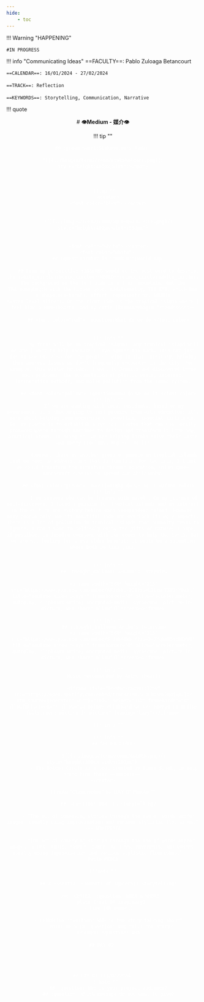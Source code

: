 ```yaml
---
hide:
    - toc
---
```


!!! Warning "HAPPENING"  
    
    #IN PROGRESS


!!! info "Communicating Ideas"
    ==FACULTY==: Pablo Zuloaga Betancourt
    
    ==CALENDAR==: 16/01/2024 - 27/02/2024

    ==TRACK==: Reflection

    ==KEYWORDS==: Storytelling, Communication, Narrative

!!! quote 
    <center>
    # **:eye:Medium - 媒介:eye:**


!!! tip ""
    <font color="white"> <center>

    ## :green_heart:Stakeholders Radar 

    ![](../images/term2/comm/stakeholders.png){: style="height:400px;width:520px"}



    !!!tip ""
        <center>
        <font color="blue"> <center>


        ![](../images/term2/comm/GOLDEN%20CIRCLE.png){: style="height:400px;width:550px"}
        

        <font color="white"> <center>
        <font color="white"> 
        ## :question:What is **WORLD**:world_map:
            
        ## From my perspective YIN&YANG would be the best word to describe the :white_circle::black_circle:**WORLD**:black_circle::white_circle:. The background on the left side is a trash mountain. But the TRA:moneybag:H with the hidden gold. Additionally, THE EYE, which has a shapeless-harmful effect, represents Mr. SOUNDs system:level_slider:. On the right side is the tropical island where i feel like a HOME:heart:, and my cutie TRA:moneybag:H friendssssss~~

        ## <font color="red"> :question:What do we do </font color>


        !!! info ""
            My focus will be on tropical islands; any tropical island will be one I want to help because I love summer too much. It's not just for nature but also for the people living in that territory, helping them address issues we don't frequently encounter in the city. For example, this winter holiday, I went to Jamaica and discovered three main problems: the accumulation of plastic waste, incorrect incineration methods, and noise pollution from the sound system.

        ## <font color="yellow"> :question:How do we do it </font color>
        !!! info ""
            If we are dealing with local residents, based on my experience, it's challenging to just provide them with education; it's more about helping them modernize or providing financial assistance. So, my pledge is to establish a cyclical system that can use locally produced waste through machines to design and transform it into new, practical items. In doing so, we are helping locals solve their waste and money problems. Why not do it?

            However, there is another group of people on tropical islands that we need to address, and that is tourists. For tourists, I think we could transform the situation through education, using open-handicraft classes to spread our philosophy.

        ## <font color="green"> :question:Why do we do it </font color>
        !!! info ""
            I am someone who can be friends with myself. On my journey of self-discovery, I found a passion for tropical islands and an interest in the culture and history behind each independent island. However, many people only see its beautiful side and overlook its ugly aspects. There is a lot of pollution in tropical islands that humanity tends to ignore. I don't want to selfishly enjoy the gifts of nature; I hope, if possible, to inspire everyone with our power to help the Earth. But we are not looking for a one-sided benefit; it would be a situation where both parties gain.
        
    
        !!! info ""
            ## :thought_balloon: 33DuDu's Interview

            <iframe width="560" height="315" src="https://www.youtube.com/embed/AFUzbku-228?si=LILzw_TXPIrY0zkl" title="YouTube video player" frameborder="0" allow="accelerometer; autoplay; clipboard-write; encrypted-media; gyroscope; picture-in-picture; web-share" allowfullscreen></iframe>

        !!! info ""
            ## :thought_balloon: Anthu's Interview
            <iframe width="560" height="315" src="https://www.youtube.com/embed/SfUsb46kbjM?si=3-7YghmD5YbRKWsU" title="YouTube video player" frameborder="0" allow="accelerometer; autoplay; clipboard-write; encrypted-media; gyroscope; picture-in-picture; web-share" allowfullscreen></iframe>

        !!! info ""
            Music recommended by Anthu :heart:
        
            <iframe style="border-radius:12px" src="https://open.spotify.com/embed/track/1Mml5IpLBd5B6GNgjVpJ1x?utm_source=generator" width="100%" height="352" frameBorder="0" allowfullscreen="" allow="autoplay; clipboard-write; encrypted-media; fullscreen; picture-in-picture" loading="lazy"></iframe>

        !!! info ""

        !!! info ""
            ## GOLDEN CIRCLE

            ![](../images/term2/comm/GOLDEN.png){: style="height:200px;width:200px"}        
            - The Golden Circle is a tool created by Simon Sinek, to help brand find their ==purpose==.
    </center>
!!! note "Class notes"
    ## DAY 01 
    !!!note ""

        ## :question: What is storytelling?
        
        - “The act of conveying stories through the use of words and/or images, usually using improvisation and various stylistic flourishes.” --- WIKIPEDIA

        - “The act of conveying stories through the use of words and/or images, VIDEO, AUDIO, SOUNDS, DANCE, ACTIONS, MOVEMENTS, AND OTHERS… usually using improvisation and various stylistic flourishes.” --- Pablo PEDIA

    !!!note ""

        ## 4 Essential Elements of (general) Storytelling:

        :one: CONTEXT :question: WHEN & WHERE
        - place (real OR imaginary)
        - time (OR moment)

        - CHARACTER :question: WHO is the story talking about?
        - POINT OF VIEW :question: WHO tells the story?
        - ARGUMENT :question: WHAT 

    ## DAY 02 




    ## DAY 03 (13/02/2024)
    !!! note ""
        ## :question: Who is your project audience?
        ## :question: Which message do you want to give?